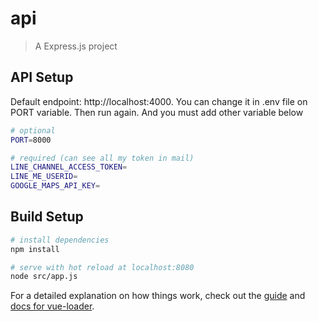 # api

> A Express.js project

## API Setup

Default endpoint: http://localhost:4000. You can change it in .env file on PORT variable. Then run again.
And you must add other variable below

```bash
# optional
PORT=8000

# required (can see all my token in mail)
LINE_CHANNEL_ACCESS_TOKEN=
LINE_ME_USERID=
GOOGLE_MAPS_API_KEY=
```

## Build Setup

```bash
# install dependencies
npm install

# serve with hot reload at localhost:8080
node src/app.js
```

For a detailed explanation on how things work, check out the [guide](http://vuejs-templates.github.io/webpack/) and [docs for vue-loader](http://vuejs.github.io/vue-loader).
